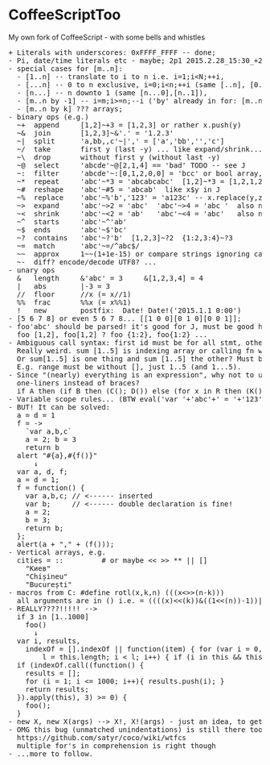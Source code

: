 # CoffeeScriptToo
My own fork of CoffeeScript - with some bells and whistles

<pre>
+ Literals with underscores: 0xFFFF_FFFF -- done;
- Pi, date/time literals etc - maybe; 2p1 2015.2.28_15:30_+2
- special cases for [m..n]:
  - [1..n] -- translate to i to n i.e. i=1;i&lt;N;++i,
  - [...n] -- 0 to n exclusive, i=0;i&lt;n;++i (same [..n], [0..n]),
  - [n...] -- n downto 1 (same [n...0],[n..1]),
  - [m..n by -1] -- i=m;i>=n;--i ('by' already in for: [m..n] by k),
  - [m..n by k] ??? arrays;
- binary ops (e.g.)
  ~+  append     [1,2]~+3 = [1,2,3] or rather x.push(y)
  ~&  join       [1,2,3]~&'.' = '1.2.3'
  ~|  split      'a,bb,,c'~|',' = ['a','bb','','c']
  ~/  take       first y (last -y) ... like expand/shrink... TODO yet
  ~\  drop       without first y (without last -y)
  ~@  select     'abcde'~@[2,1,4] == 'bad' TODO -- see J
  ~:  filter     'abcde'~:[0,1,2,0,0] = 'bcc' or bool array, or function
  ~*  repeat     'abc'~*3 = 'abcabcabc'  [1,2]~*3 = [1,2,1,2,1,2]
  ~#  reshape    'abc'~#5 = 'abcab'  like x$y in J
  ~%  replace    'abc'~%'b','123' = 'a123c' -- x.replace(y,z[,y2,z2]...)
  ~>  expand     'abc'~>2 = 'abc'  'abc'~>4 = 'abc '  also negative = left
  ~<  shrink     'abc'~<2 = 'ab'   'abc'~<4 = 'abc'   also negative = left
  ~^  starts     'abc'~^'ab'
  ~$  ends       'abc'~$'bc'
  ~?  contains   'abc'~?'b'  [1,2,3]~?2  {1:2,3:4}~?3
  ~=  match      'abc'~=/^abc$/
  ~~  approx     1~~(1+1e-15) or compare strings ignoring case?...
  ~-  diff? encode/decode UTF8? ...
- unary ops
  &   length     &'abc' = 3     &[1,2,3,4] = 4
  |   abs        |-3 = 3
  //  floor      //x (= x//1)
  %%  frac       %%x (= x%%1)
  !   new        postfix:  Date! Date!('2015.1.1 0:00')
- [5 6 7 8] or even 5 6 7 8... [[1 0 0][0 1 0][0 0 1]];
- foo'abc' should be parsed! it's good for J, must be good here too;
  foo [1,2], foo[1,2] ? foo {1:2}, foo{1:2} ...
- Ambiguous call syntax: first id must be for all stmt, others - minimum
  Really weird. sum [1..5] is indexing array or calling fn with array argument?
  Or sum[1..5] is one thing and sum [1..5] the other? Must be redone actually.
  E.g. range must be without [], just 1..5 (and 1...5).
- Since "(nearly) everything is an expression", why not to use parentheses in
  one-liners instead of braces?
  if A then (if B then (C(); D()) else (for x in R then (K(); L()); M()); P()) else Q()
- Variable scope rules... (BTW eval('var '+'abc'+' = '+'123') works)
- BUT! It can be solved:
  a = d = 1
  f = ->
    `var a,b,c`
    a = 2; b = 3
    return b
  alert "#{a},#{f()}"
      ↓
  var a, d, f;
  a = d = 1;
  f = function() {
    var a,b,c; // <------ inserted
    var b;     // <------ double declaration is fine!
    a = 2;
    b = 3;
    return b;
  };
  alert(a + "," + (f()));
- Vertical arrays, e.g.
  cities = ::         # or maybe << >> ** || []
    "Киев"
    "Chișineu"
    "București"
- macros from C: #define rotl(x,k,n) (((x<<k)&((1<<n)-1))|(x>>>(n-k)))
  all arguments are in () i.e. = ((((x)<<(k))&((1<<(n))-1))|((x)>>>((n)-(k))))
- <span color='red'>REALLY????!!!!!</span> -->  
  if 3 in [1..1000]
    foo()
      ↓
  var i, results,
    indexOf = [].indexOf || function(item) { for (var i = 0,
        l = this.length; i < l; i++) { if (i in this && this[i] === item) return i; } return -1; };
  if (indexOf.call((function() {
    results = [];
    for (i = 1; i <= 1000; i++){ results.push(i); }
    return results;
  }).apply(this), 3) >= 0) {
    foo();
  }
- new X, new X(args) --> X!, X!(args) - just an idea, to get rid of going left
- OMG this bug (unmatched unindentations) is still there too!
  https://github.com/satyr/coco/wiki/wtfcs
  multiple for's in comprehension is right though
- ...more to follow.
</pre>
